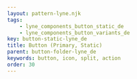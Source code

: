 ```yaml
---
layout: pattern-lyne.njk
tags: 
    - lyne_components_button_static_de
    - lyne_components_button_variants_de
key: button-static-lyne_de
title: Button (Primary, Static)
parent: button-folder-lyne_de
keywords: button, icon, split, action
order: 30
---
```

